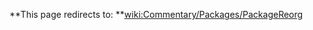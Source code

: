 
**This page redirects to: **[wiki:Commentary/Packages/PackageReorg](/trac/ghc/wiki/Commentary/Packages/PackageReorg)



